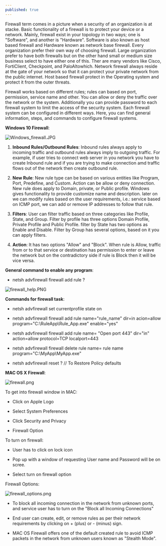 ```yaml
---
published: true
---
```

Firewall term comes in a picture when a security of an organization is at stacke. Basic functionality of a firewall is to protect your device or a network. Mainly, firewall exist in your topology in two ways; one is "Software", and another is "Hardware". Software is also known as host based firewall and Hardware known as network base firewall. Every organization prefer their own way of choosing firewall. Large organization prefer to have both firewalls but on the other hand small or medium size business select to have either one of this. Ther are many vendors like Cisco, FortiClient, Checkpoint, and PaloAltowhich. Network firewall always reside at the gate of your network so that it can protect your private network from the public internet. Host based firewall protect in the Operating system and protect it from the outer threats. 

  

Firewall works based on different rules; rules can based on port, permission, service name and other. You can allow or deny the traffic over the network or the system. Additionally you can provide password to each firewall system to limit the access of the security system. Each firewall system can be configured in different ways. Here, you can find general information, steps, and commands to configure firewall systems. 

  

**Windows 10 Firewall**: 

![Windows_firewall.JPG]({{site.baseurl}}/_posts/Windows_firewall.JPG) 

  

1. **Inbound Rules/Outbound Rules**: Inbound rules always apply to incoming traffic and outbound rules always imply to outgoing traffic. For example, if user tries to connect web server in you network you have to create Inbound rule and if you are trying to make connection amd traffic flows out of the network then create outbound rule. 

2. **New Rule**: New rule type can be based on various entities like Program, Port,  Predefine, and Custom. Action can be allow or deny connection. New rule does apply to Domain, private, or Public profile. Windows gives functionality to provide customize name and description. later on we can modify rules based on the user requirements, i.e.: service based on ICMP port, we can add or remove IP addresses to follow that rule. 

3. **Filters**: User can filter traffic based on three categories like Profile, State, and Group. Filter by profile has three options Domain Profile, Private Profile and Public Profile. filter by State has two options as Enable and Disable. Filter by Group has several options, based on it you can apply filters. 

4. **Action**: It has two options "Allow" and "Block". When rule is Allow, traffic from or to that service or destination has permission to enter or leave the network but on the contradictory side if rule is Block then it will be vice versa. 

  

**General command to enable any program**: 

- netsh advfirewall firewall add rule ? 

![firewall_help.PNG]({{site.baseurl}}/_posts/firewall_help.PNG)

  

**Commands for firewall task**:  

- netsh advfirewall set currentprofile state on 

  

- netsh advfirewall  firewall add rule name="rule_name" dir=in acion=allow program="C:\RuleApp\Rule_App.exe" 		   enable="yes" 

  

- netsh advfirewall firewall add rule name= "Open port 443" dir="in" action=allow protocol=TCP localport=443 

  

- netsh advfirewall firewall delete rule name= rule name program="C:\MyApp\MyApp.exe" 

  

- netsh advfirewall reset ? // To Restore Policy defaults 

  

**MAC OS X Firewall**: 

![firewall.png]({{site.baseurl}}/_posts/firewall.png) 

  

To get into firewall window in MAC: 

- Click on Apple Logo 

- Select System Preferences 

- Click Security and Privacy 

- Firewall Option 

  

To turn on firewall: 

- User has to click on lock icon 

- Pop up with a window of requesting User name and Password will be on scree. 

- Select turn on firewall option 

  

Firewall Options: 

![firewall_options.png]({{site.baseurl}}/_posts/firewall_options.png) 

  

- To block all incoming connection in the network from unknown ports, and service user has to turn on the "Block all Incoming Connections" 

- End user can create, edit, or remove rules as per their network requirements by clicking on + (plus) or - (minus) sign. 

- MAC OS Firewall offers one of the default created rule to avoid ICMP packets in the network from unknown users known as "Stealth Mode". 

 